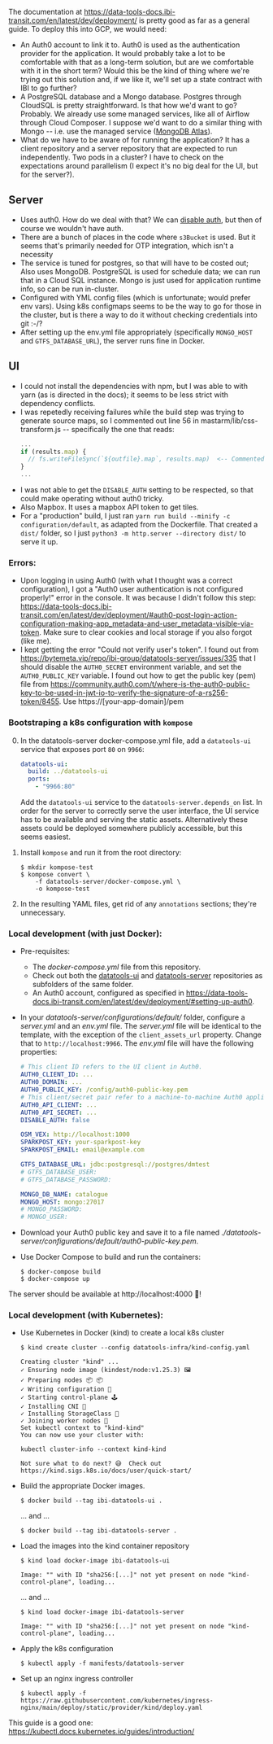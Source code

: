 The documentation at https://data-tools-docs.ibi-transit.com/en/latest/dev/deployment/ is pretty good as far as a general guide. To deploy this into GCP, we would need:

* An Auth0 account to link it to. Auth0 is used as the authentication provider for the application. It would probably take a lot to be comfortable with that as a long-term solution, but are we comfortable with it in the short term? Would this be the kind of thing where we're trying out this solution and, if we like it, we'll set up a state contract with IBI to go further?
* A PostgreSQL database and a Mongo database. Postgres through CloudSQL is pretty straightforward. Is that how we'd want to go? Probably. We already use some managed services, like all of Airflow through Cloud Composer. I suppose we'd want to do a similar thing with Mongo -- i.e. use the managed service ([MongoDB Atlas](https://cloud.google.com/mongodb)).
* What do we have to be aware of for running the application? It has a client repository and a server repository that are expected to run independently. Two pods in a cluster? I have to check on the expectations around parallelism (I expect it's no big deal for the UI, but for the server?).

## Server
* Uses auth0. How do we deal with that? We can [disable auth](https://data-tools-docs.ibi-transit.com/en/latest/dev/deployment/#setting-up-auth0), but then of course we wouldn't have auth.
* There are a bunch of places in the code where `s3Bucket` is used. But it seems that's primarily needed for OTP integration, which isn't a necessity
* The service is tuned for postgres, so that will have to be costed out; Also uses MongoDB. PostgreSQL is used for schedule data; we can run that in a Cloud SQL instance. Mongo is just used for application runtime info, so can be run in-cluster.
* Configured with YML config files (which is unfortunate; would prefer env vars). Using k8s configmaps seems to be the way to go for those in the cluster, but is there a way to do it without checking credentials into git :-/?
* After setting up the env.yml file appropriately (specifically `MONGO_HOST` and `GTFS_DATABASE_URL`), the server runs fine in Docker.

## UI
* I could not install the dependencies with npm, but I was able to with yarn (as is directed in the docs); it seems to be less strict with dependency conflicts.
* I was repetedly receiving failures while the build step was trying to generate source maps, so I commented out line 56 in mastarm/lib/css-transform.js -- specifically the one that reads:
  ```js
  ...
  if (results.map) {
    // fs.writeFileSync(`${outfile}.map`, results.map)  <-- Commented this line.
  }
  ...
  ```
* I was not able to get the `DISABLE_AUTH` setting to be respected, so that could make operating without auth0 tricky.
* Also Mapbox. It uses a mapbox API token to get tiles.
* For a "production" build, I just ran `yarn run build --minify -c configuration/default`, as adapted from  the Dockerfile. That created a `dist/` folder, so I just `python3 -m http.server --directory dist/` to serve it up.

### Errors:
* Upon logging in using Auth0 (with what I thought was a correct configuration), I got a "Auth0 user authentication is not configured properly!" error in the console. It was because I didn't follow this step: https://data-tools-docs.ibi-transit.com/en/latest/dev/deployment/#auth0-post-login-action-configuration-making-app_metadata-and-user_metadata-visible-via-token. Make sure to clear cookies and local storage if you also forgot (like me).
* I kept getting the error "Could not verify user's token". I found out from https://bytemeta.vip/repo/ibi-group/datatools-server/issues/335 that I should disable the `AUTH0_SECRET` environment variable, and set the `AUTH0_PUBLIC_KEY` variable. I found out how to get the public key (pem) file from https://community.auth0.com/t/where-is-the-auth0-public-key-to-be-used-in-jwt-io-to-verify-the-signature-of-a-rs256-token/8455. Use https://[your-app-domain]/pem

### Bootstraping a k8s configuration with `kompose`

0.  In the datatools-server docker-compose.yml file, add a `datatools-ui` service that exposes port `80` on `9966`:
    ```yml
    datatools-ui:
      build: ../datatools-ui
      ports:
        - "9966:80"
    ```
    Add the `datatools-ui` service to the `datatools-server.depends_on` list. In order for the server to correctly serve the user interface, the UI service has to be available and serving the static assets. Alternatively these assets could be deployed somewhere publicly accessible, but this seems easiest.

1. Install `kompose` and run it from the root directory:
    ```console
    $ mkdir kompose-test
    $ kompose convert \
        -f datatools-server/docker-compose.yml \
        -o kompose-test
    ```

2.  In the resulting YAML files, get rid of any `annotations` sections; they're unnecessary.

### Local development (with just Docker):

* Pre-requisites:
  * The _docker-compose.yml_ file from this repository.
  * Check out both the [datatools-ui](https://github.com/ibi-group/datatools-ui) and [datatools-server](https://github.com/ibi-group/datatools-server) repositories as subfolders of the same folder.
  * An Auth0 account, configured as specified in https://data-tools-docs.ibi-transit.com/en/latest/dev/deployment/#setting-up-auth0.

* In your _datatools-server/configurations/default/_ folder, configure a _server.yml_ and an _env.yml_ file. The _server.yml_ file will be identical to the template, with the exception of the `client_assets_url` property. Change that to `http://localhost:9966`. The _env.yml_ file will have the following properties:
  ```yml
  # This client ID refers to the UI client in Auth0.
  AUTH0_CLIENT_ID: ...
  AUTH0_DOMAIN: ...
  AUTH0_PUBLIC_KEY: /config/auth0-public-key.pem
  # This client/secret pair refer to a machine-to-machine Auth0 application used to access the Management API.
  AUTH0_API_CLIENT: ...
  AUTH0_API_SECRET: ...
  DISABLE_AUTH: false

  OSM_VEX: http://localhost:1000
  SPARKPOST_KEY: your-sparkpost-key
  SPARKPOST_EMAIL: email@example.com

  GTFS_DATABASE_URL: jdbc:postgresql://postgres/dmtest
  # GTFS_DATABASE_USER:
  # GTFS_DATABASE_PASSWORD:

  MONGO_DB_NAME: catalogue
  MONGO_HOST: mongo:27017
  # MONGO_PASSWORD:
  # MONGO_USER:
  ```

* Download your Auth0 public key and save it to a file named _./datatools-server/configurations/default/auth0-public-key.pem_.

* Use Docker Compose to build and run the containers:

  ```console
  $ docker-compose build
  $ docker-compose up
  ```

The server should be available at http://localhost:4000 🙌!

### Local development (with Kubernetes):

* Use Kubernetes in Docker (kind) to create a local k8s cluster

  ```console
  $ kind create cluster --config datatools-infra/kind-config.yaml

  Creating cluster "kind" ...
  ✓ Ensuring node image (kindest/node:v1.25.3) 🖼
  ✓ Preparing nodes 📦 📦  
  ✓ Writing configuration 📜 
  ✓ Starting control-plane 🕹️ 
  ✓ Installing CNI 🔌 
  ✓ Installing StorageClass 💾 
  ✓ Joining worker nodes 🚜 
  Set kubectl context to "kind-kind"
  You can now use your cluster with:

  kubectl cluster-info --context kind-kind

  Not sure what to do next? 😅  Check out https://kind.sigs.k8s.io/docs/user/quick-start/
  ```

* Build the appropriate Docker images.

  ```console
  $ docker build --tag ibi-datatools-ui .
  ```

  ... and ...

  ```console
  $ docker build --tag ibi-datatools-server .
  ```

* Load the images into the kind container repository

  ```console
  $ kind load docker-image ibi-datatools-ui

  Image: "" with ID "sha256:[...]" not yet present on node "kind-control-plane", loading...
  ```

  ... and ...

  ```console
  $ kind load docker-image ibi-datatools-server

  Image: "" with ID "sha256:[...]" not yet present on node "kind-control-plane", loading...
  ```

* Apply the k8s configuration

  ```console
  $ kubectl apply -f manifests/datatools-server
  ```

* Set up an nginx ingress controller

  ```console
  $ kubectl apply -f https://raw.githubusercontent.com/kubernetes/ingress-nginx/main/deploy/static/provider/kind/deploy.yaml
  ```

This guide is a good one: https://kubectl.docs.kubernetes.io/guides/introduction/

